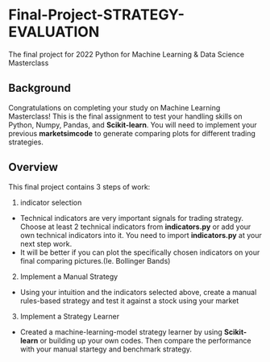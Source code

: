 # Final-Project-STRATEGY-EVALUATION
The final project for 2022 Python for Machine Learning &amp; Data Science Masterclass

## Background
Congratulations on completing your study on Machine Learning Masterclass! This is the final assignment to test your handling skills on Python, Numpy, Pandas, and **Scikit-learn**. You will need to implement your previous **marketsimcode** to generate comparing plots for different trading strategies.

## Overview
This final project contains 3 steps of work:
1. indicator selection 
 - Technical indicators are very important signals for trading strategy. Choose at least 2 technical indicators from **indicators.py** or add your own technical indicators into it. You need to import **indicators.py** at your next step work.
 - It will be better if you can plot the specifically chosen indicators on your final comparing pictures.(Ie. Bollinger Bands) 
2. Implement a Manual Strategy 
 - Using your intuition and the indicators selected above, create a manual rules-based strategy and test it against a stock using your market
3. Implement a Strategy Learner
 - Created a machine-learning-model strategy learner by using **Scikit-learn** or building up your own codes. Then compare the performance with your manual startegy and benchmark strategy. 
